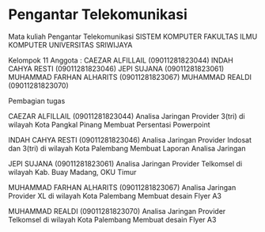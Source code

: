 # Pengantar Telekomunikasi
Mata kuliah Pengantar Telekomunikasi
SISTEM KOMPUTER
FAKULTAS ILMU KOMPUTER
UNIVERSITAS SRIWIJAYA

Kelompok 11
Anggota :
CAEZAR ALFILLAIL          (09011281823044)
INDAH CAHYA RESTI         (09011281823046)
JEPI SUJANA               (09011281823061)
MUHAMMAD FARHAN ALHARITS  (09011281823067)
MUHAMMAD REALDI           (09011281823070)

Pembagian tugas

CAEZAR ALFILLAIL (09011281823044)
Analisa Jaringan Provider 3(tri) di wilayah Kota Pangkal Pinang
Membuat Persentasi Powerpoint

INDAH CAHYA RESTI (09011281823046) 
Analisa Jaringan Provider Indosat dan 3(tri) di wilayah Kota Palembang 
Membuat Laporan Analisa Jaringan

JEPI SUJANA (09011281823061)
Analisa Jaringan Provider Telkomsel di wilayah Kab. Buay Madang, OKU Timur

MUHAMMAD FARHAN ALHARITS (09011281823067) 
Analisa Jaringan Provider XL di wilayah Kota Palembang
Membuat desain Flyer A3

MUHAMMAD REALDI (09011281823070)
Analisa Jaringan Provider Telkomsel di wilayah Kota Palembang
Membuat desain Flyer A3
